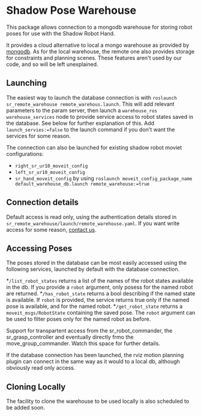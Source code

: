 # Shadow Pose Warehouse

This package allows connection to a mongodb warehouse for storing robot poses for use with the Shadow Robot Hand. 

It provides a cloud alternative to local a mongo warehouse as provided by [mongodb](http://wiki.ros.org/mongodb). As for the local warehouse, the remote one also provides storage for constraints and planning scenes. These features aren't used by our code, and so will be left unexplained.


## Launching

The easiest way to launch the database connection is with ```roslaunch sr_remote_warehouse remote_warehous.launch```. This will add relevant parameters to the param server, then launch a ```warehouse_ros warehouse_services``` node to provide service access to robot states saved in the database. See below for further explanation of this. Add ```launch_servies:=false``` to the launch command if you don't want the services for some reason.

The connection can also be launched for existing shadow robot moviet configurations:
* ```right_sr_ur10_moveit_config```
* ```left_sr_ur10_moveit_config```
* ```sr_hand_moveit_config```
by using ```roslaunch moveit_config_package_name default_warehouse_db.launch remote_warehouse:=true```

## Connection details
Default access is read only, using the authentication details stored in ```sr_remote_warehouse/launch/remote_warehouse.yaml```. If you want write access for some reason, [contact us](mailto:software@shadowrobot.com).
## Accessing Poses

The poses stored in the database can be most easily accessed using the following services, launched by default with the database connection.

*```/list_robot_states``` returns a list of the names of the robot states available in the db. If you provide a ```robot``` argument, only posess for the named robot are returned.
*```/has_robot_state``` returns a bool describing if the named state is available. If ```robot``` is provided, the service returns true only if the named pose is available, and for the named robot.
*```/get_robot_state``` returns a ```moveit_msgs/RobotState``` containing the saved pose. The ```robot``` argument can be used to filter poses only for the named robot as before.

Support for transpartent access from the sr_robot_commander, the sr_grasp_controller and eventually directly frmo the move_group_commander. Watch this space for further details.

If the database connection has been launched, the rviz motion planning plugin can connect in the same way as it would to a local db, although obviously read only access.

## Cloning Locally

The facility to clone the warehouse to be used locally is also scheduled to be added soon.
